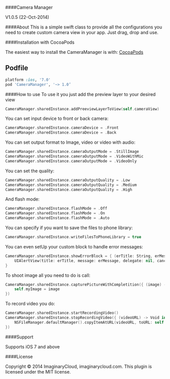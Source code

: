 
####Camera Manager

V1.0.5 (22-Oct-2014)

####About
This is a simple swift class to provide all the configurations you need to create custom camera view in your app. 
Just drag, drop and use.

####Installation with CocoaPods

The easiest way to install the CameraManager is with: [CocoaPods](http://cocoapods.org) 

## Podfile

```ruby
platform :ios, '7.0'
pod 'CameraManager', '~> 1.0’
```

####How to use
To use it you just add the preview layer to your desired view 
```swift
CameraManager.sharedInstance.addPreeviewLayerToView(self.cameraView)
```
You can set input device to front or back camera:
```swift
CameraManager.sharedInstance.cameraDevice = .Front 
CameraManager.sharedInstance.cameraDevice = .Back 
```

You can set output format to Image, video or video with audio:
```swift
CameraManager.sharedInstance.cameraOutputMode = .StillImage
CameraManager.sharedInstance.cameraOutputMode = .VideoWithMic
CameraManager.sharedInstance.cameraOutputMode = .VideoOnly
```

You can set the quality:
```swift
CameraManager.sharedInstance.cameraOutputQuality = .Low
CameraManager.sharedInstance.cameraOutputQuality = .Medium
CameraManager.sharedInstance.cameraOutputQuality = .High
```

And flash mode:
```swift
CameraManager.sharedInstance.flashMode = .Off
CameraManager.sharedInstance.flashMode = .On
CameraManager.sharedInstance.flashMode = .Auto
```

You can specify if you want to save the files to phone library:
```swift
CameraManager.sharedInstance.writeFilesToPhoneLibrary = true
```

You can even setUp your custom block to handle error messages:
```swift
CameraManager.sharedInstance.showErrorBlock = { (erTitle: String, erMessage: String) -> Void in
    UIAlertView(title: erTitle, message: erMessage, delegate: nil, cancelButtonTitle: "OK").show()
}
```

To shoot image all you need to do is call:
```swift
CameraManager.sharedInstance.capturePictureWithCompletition({ (image) -> Void in
	self.myImage = image             
})
```

To record video you do:
```swift
CameraManager.sharedInstance.startRecordingVideo()
CameraManager.sharedInstance.stopRecordingVideo({ (videoURL) -> Void in
	NSFileManager.defaultManager().copyItemAtURL(videoURL, toURL: self.myVideoURL, error: &error)
})
```

####Support

Supports iOS 7 and above

####License

Copyright © 2014 ImaginaryCloud, imaginarycloud.com. This plugin is licensed under the MIT license.
